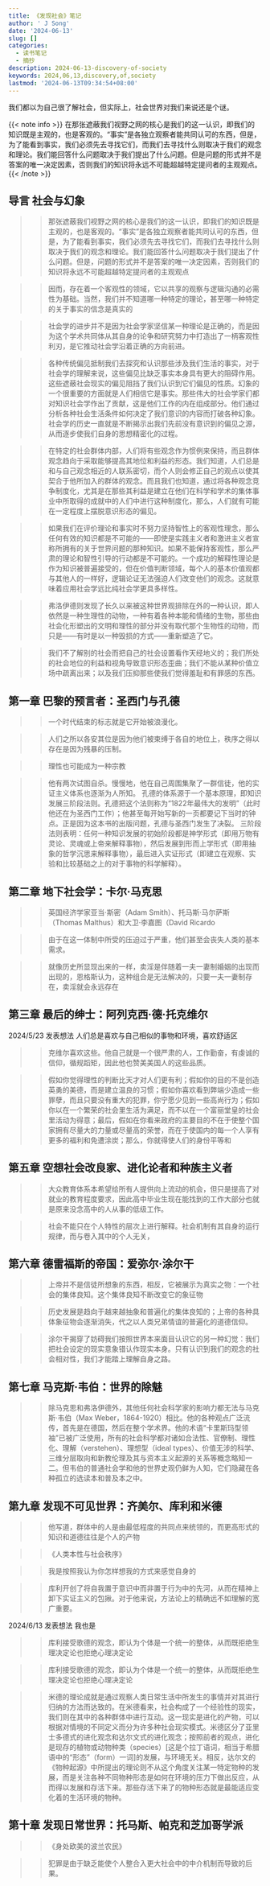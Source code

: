 ```yaml
---
title: 《发现社会》笔记
author: ' J Song'
date: '2024-06-13'
slug: []
categories:
  - 读书笔记
  - 摘抄
description: 2024-06-13-discovery-of-society
keywords: 2024,06,13,discovery,of,society
lastmod: '2024-06-13T09:34:54+08:00'
---
```


我们都以为自己很了解社会，但实际上，社会世界对我们来说还是个谜。

<!--more-->

{{< note info >}}
在那张遮蔽我们视野之网的核心是我们的这一认识，即我们的知识既是主观的，也是客观的。“事实”是各独立观察者能共同认可的东西，但是， 为了能看到事实，我们必须先去寻找它们，而我们去寻找什么则取决于我们的观念和理论。我们能回答什么问题取决于我们提出了什么问题。但是问题的形式并不是答案的唯一决定因素，否则我们的知识将永远不可能超越特定提问者的主观观点。
{{< /note >}}


## 导言 社会与幻象

>> 那张遮蔽我们视野之网的核心是我们的这一认识，即我们的知识既是主观的，也是客观的。“事实”是各独立观察者能共同认可的东西，但是，为了能看到事实，我们必须先去寻找它们，而我们去寻找什么则取决于我们的观念和理论。我们能回答什么问题取决于我们提出了什么问题。但是，问题的形式并不是答案的唯一决定因素，否则我们的知识将永远不可能超越特定提问者的主观观点

>> 因而，存在着一个客观性的领域，它以共享的观察与逻辑沟通的必需性为基础。当然，我们并不知道哪一种特定的理论，甚至哪一种特定的关于事实的信念是真实的

>> 社会学的进步并不是因为社会学家坚信某一种理论是正确的，而是因为这个学术共同体从其自身的论争和研究努力中打造出了一柄客观性利刃，是它推动社会学沿着正确的方向前进。

>> 各种传统偏见抵制我们去探究和认识那些涉及我们生活的事实，对于社会学的理解来说，这些偏见比缺乏事实本身具有更大的阻碍作用。这些遮蔽社会现实的偏见阻挡了我们认识到它们偏见的性质。幻象的一个很重要的方面就是人们相信它是事实。那些伟大的社会学家们都对知识社会学作出了贡献，这是他们工作的内在组成部分。他们通过分析各种社会生活条件如何决定了我们意识的内容而打破各种幻象。社会学的历史一直就是不断揭示出我们先前没有意识到的偏见之源，从而逐步使我们自身的思想精密化的过程。

>> 在特定的社会群体内部，人们将有些观念作为惯例来保持，而且群体观念趋向于采取能够提高其地位和利益的形态。我们知道，人们总是和与自己观念相近的人联系密切，而个人则会修正自己的观点以使其契合于他所加入的群体的观念。而且我们也知道，通过将各种观念竞争制度化，尤其是在那些其利益是建立在他们在科学和学术的集体事业中所取得的成就中的人们中进行这种制度化，那么，人们就有可能在一定程度上摆脱意识形态的偏见。

>> 如果我们在评价理论和事实时不努力坚持智性上的客观性理念，那么任何有效的知识都是不可能的——即使是实践主义者和激进主义者宣称所拥有的关于世界问题的那种知识。如果不能保持客观性，那么严肃的理论和智性引导的行动都是不可能的。一个成功的解释性理论是作为知识被普遍接受的，但在价值判断领域，每个人的基本价值观都与其他人的一样好，逻辑论证无法强迫人们改变他们的观念。这就意味着应用社会学远比纯社会学更具多样性。

>> 弗洛伊德则发现了长久以来被这种世界观排除在外的一种认识，即人依然是一种生理性的动物，一种有着各种本能和情绪的生物，那些由社会化形塑出的文明和理性的部分并没有取代那个生物性的动物，而只是——有时是以一种毁损的方式——重新塑造了它。

>> 我们不了解别的社会而把自己的社会设置看作天经地义的；我们所处的社会地位的利益和视角导致意识形态歪曲；我们不能从某种价值立场中疏离出来；以及我们压抑那些使我们觉得羞耻和有罪感的东西。


## 第一章 巴黎的预言者：圣西门与孔德

>> 一个时代结束的标志就是它开始被浪漫化。

>> 人们之所以各安其位是因为他们被束缚于各自的地位上，秩序之得以存在是因为残暴的压制。

>> 理性也可能成为一种宗教

>> 他有两次试图自杀。慢慢地，他在自己周围集聚了一群信徒，他的实证主义体系也逐渐为人所知。
孔德的体系源于一个基本原理，即知识发展三阶段法则。孔德把这个法则称为“1822年最伟大的发明”（此时他还在为圣西门工作）；他甚至每开始写新的一页都要记下当时的钟点。正是因为这本书的出版问题，孔德与圣西门发生了决裂。
三阶段法则表明：任何一种知识发展的初始阶段都是神学形式（即用万物有灵论、灵魂或上帝来解释事物），然后发展到形而上学形式（即用抽象的哲学沉思来解释事物），最后进入实证形式（即建立在观察、实验和比较基础之上的对于事物的科学解释）。


## 第二章 地下社会学：卡尔·马克思

>> 英国经济学家亚当·斯密（Adam Smith）、托马斯·马尔萨斯（Thomas Malthus）和大卫·李嘉图（David Ricardo

>> 由于在这一体制中所受的压迫过于严重，他们甚至会丧失人类的基本需求。

>> 就像历史所显现出来的一样，卖淫是伴随着一夫一妻制婚姻的出现而出现的，恩格斯认为，这种组合是无法解决的，只要一夫一妻制存在，卖淫就会永远存在


## 第三章 最后的绅士：阿列克西·德·托克维尔

2024/5/23 发表想法
人们总是喜欢与自己相似的事物和环境，喜欢舒适区
>> 克维尔喜欢这些。他自己就是一个很严肃的人，工作勤奋，有虔诚的信仰，循规蹈矩，因此他也赞美美国人的这些品质。

>> 假如你觉得理性的判断比天才对人们更有利；假如你的目的不是创造英勇的美德，而是建立温良的习惯；假如你喜欢看到弊端少造成一些罪孽，而且只要没有重大的犯罪，你宁愿少见到一些高尚行为；假如你以在一个繁荣的社会里生活为满足，而不以在一个富丽堂皇的社会里活动为得意；最后，假如在你看来政府的主要目的不在于使整个国家拥有尽量大的力量或尽量高的荣誉，而在于使国内的每一个人享有更多的福利和免遭涂炭；那么，你就得使人们的身份平等和


## 第五章 空想社会改良家、进化论者和种族主义者

>> 大众教育体系本希望给所有人提供向上流动的机会，但只是提高了对就业的教育程度要求，因此高中毕业生现在能找到的工作大部分也就是原来没念高中的人从事的低级工作。

>> 社会不能只在个人特性的层次上进行解释。社会机制有其自身的运行规律，而与卷入其中的个人无关，


## 第六章 德雷福斯的帝国：爱弥尔·涂尔干

>> 上帝并不是信徒所想象的东西，相反，它被展示为真实之物：一个社会的集体良知。这个集体良知不断改变它的象征物

>> 历史发展是趋向于越来越抽象和普遍化的集体良知的；上帝的各种具体象征物会逐渐消失，代之以人类兄弟情谊的普遍化的道德信仰。

>> 涂尔干揭穿了妨碍我们按照世界本来面目认识它的另一种幻觉：我们把社会设定的现实意象错认作现实本身。只有认识到我们的观念的社会相对性，我们才能踏上理解自身之路。


## 第七章 马克斯·韦伯：世界的除魅

>> 除马克思和弗洛伊德外，其他任何社会科学家的影响力都无法与马克斯·韦伯（Max Weber，1864-1920）相比。他的各种观点广泛流传，首先是在德国，然后在整个学术界。他的术语“卡里斯玛型领袖”已被广泛使用，所有的社会科学都对诸如合法性、官僚制、理性化、理解（verstehen）、理想型（ideal types）、价值无涉的科学、三维分层取向和新教伦理及其与资本主义起源的关系等概念略知一二。但韦伯的普通社会学和他的世界史观仍鲜为人知，它们隐藏在各种孤立的选读本和普及本之中。


## 第九章 发现不可见世界：齐美尔、库利和米德

>> 他写道，群体中的人是由最低程度的共同点来统领的，而更高形式的知识和道德往往是个人的产物

>> 《人类本性与社会秩序》

>> 我是按照我认为你怎样想我的方式来感觉自身的

>> 库利开创了将自我置于意识中而非置于行为中的先河，从而在精神上卸下实证主义的包揪。对于他来说，方法论上的精确远不如理解的宽广重要。

2024/6/13 发表想法
我也是
>> 库利接受歌德的观念，即认为个体是一个统一的整体，从而既拒绝生理决定论也拒绝心理决定论

>> 库利接受歌德的观念，即认为个体是一个统一的整体，从而既拒绝生理决定论也拒绝心理决定论

>> 米德的理论成就是通过观察人类日常生活中所发生的事情并对其进行归纳的方法而达致的。在米德看来，社会构成了一个经验性的现实，我们则在其中的各种群体中进行互动。这一现实是进化的产物，可以根据对情境的不同定义而分为许多种社会现实模式。米德区分了亚里士多德式的进化观念和达尔文式的进化观念；按照前者的观点，进化是现存的植物或动物种类（species）[这是个拉丁语词，相当于希腊语中的“形态”（form）一词]的发展，与环境无关。相反，达尔文的《物种起源》中所提出的理论则不从这个角度关注某一特定物种的发展，而是关注各种不同物种形态是如何在环境的压力下做出反应，从而得以发展和存活下来。那些存活下来了的物种形态就是最能适应变化着的生活环境的物种。


## 第十章 发现日常世界：托马斯、帕克和芝加哥学派

>> 《身处欧美的波兰农民》

>> 犯罪是由于缺乏能使个人整合入更大社会中的中介机制而导致的后果。

